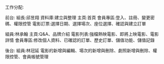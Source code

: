工作分配:

前台:
組長:邱昱翔
資料庫:建立與整理
主頁:首頁
會員專區:登入、註冊、變更密碼、權限控管
電影訂票:選擇日期、選擇場次、座位選擇、確認與建立訂單

組員:林承翰
主頁:Q&A、品牌介紹
電影列表:強檔熱映電影、即將上映電影、電影詳情
會員專區:修改個人資料、已確認的訂單、歷史訂單、儲值功能、儲值記錄

後台:
組員:林冠延
電影的新增與編輯、場次的新增與刪除、劇照新增與刪除、權限控管、會員帳號管理
